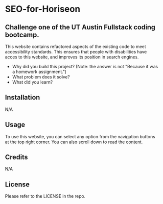 # SEO-for-Horiseon

## Challenge one of the UT Austin Fullstack coding bootcamp.


This website contains refactored aspects of the existing code to meet accessibility standards. This ensures that people with disabilities have acces to this website, and improves its position in search engines.

- Why did you build this project? (Note: the answer is not "Because it was a homework assignment.")
- What problem does it solve?
- What did you learn?


## Installation

N/A

## Usage

To use this website, you can select any option from the navigation buttons at the top right corner. You can also scroll down to read the content.

## Credits

N/A

## License

Please refer to the LICENSE in the repo. 